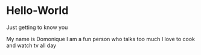 # Hello-World
Just getting to know you

My name is Domonique 
I am a fun person who talks too much 
I love to cook and watch tv all day
